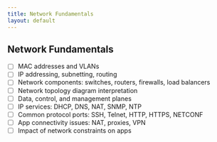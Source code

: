 ```yaml
---
title: Network Fundamentals
layout: default
---
```


## Network Fundamentals

- [ ] MAC addresses and VLANs
- [ ] IP addressing, subnetting, routing
- [ ] Network components: switches, routers, firewalls, load balancers
- [ ] Network topology diagram interpretation
- [ ] Data, control, and management planes
- [ ] IP services: DHCP, DNS, NAT, SNMP, NTP
- [ ] Common protocol ports: SSH, Telnet, HTTP, HTTPS, NETCONF
- [ ] App connectivity issues: NAT, proxies, VPN
- [ ] Impact of network constraints on apps

